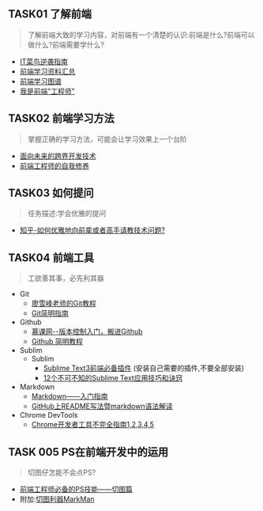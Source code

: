 ## TASK01 了解前端
> 了解前端大致的学习内容，对前端有一个清楚的认识:前端是什么?前端可以做什么?前端需要学什么?

+ [IT菜鸟逆袭指南](http://www.imooc.com/learn/48)
+ [前端学习资料汇总](https://github.com/jsfront/src/blob/master/qq.md)
+ [前端学习图谱](https://github.com/airyland/Jsource)
+ [我是前端"工程师"](http://ppt.baomitu.com/display?slide_id=d9c32073#/)

## TASK02 前端学习方法
> 掌握正确的学习方法，可能会让学习效果上一个台阶

+  [面向未来的跨界开发技术](https://zhuanlan.zhihu.com/p/23968878?refer=full-stack)
+   [前端工程师的自我修养](http://ppt.baomitu.com/display?slide_id=6d99b7b2#/2)

## TASK03 如何提问
> 任务描述:学会优雅的提问

+ [知乎-如何优雅地向前辈或者高手请教技术问题?](https://www.zhihu.com/question/25464141)


## TASK04 前端工具
> 工欲善其事，必先利其器

+ Git
	+ [廖雪峰老师的Git教程](http://www.liaoxuefeng.com/wiki/0013739516305929606dd18361248578c67b8067c8c017b000/)
	+  [Git简明指南](http://www.bootcss.com/p/git-guide/)
+ Github
	+ [慕课网--版本控制入门，搬进Github](http://www.imooc.com/learn/390)
	+ [Github 简明教程](http://www.runoob.com/w3cnote/git-guide.html)
+ Sublim
	+ Sublim
		+ [Sublime Text3前端必备插件](http://www.jianshu.com/p/edbc2a13494b) (安装自己需要的插件,不要全部安装)
		+ [12个不可不知的Sublime Text应用技巧和诀窍 ](https://segmentfault.com/a/1190000000505218)
+ Markdown
	+ [Markdown——入门指南](http://www.jianshu.com/p/1e402922ee32/)
	+ [GitHub上README写法暨markdown语法解读](http://www.tuicool.com/articles/zIJrEjn)  
+ Chrome DevTools
	+ [Chrome开发者工具不完全指南1,2,3,4,5](http://web.jobbole.com/82558/) 

## TASK 005 PS在前端开发中的运用
> 切图仔怎能不会点PS?

+ [前端工程师必备的PS技能——切图篇](http://www.imooc.com/learn/506)
+ 附加:[切图利器MarkMan](http://www.getmarkman.com/)
